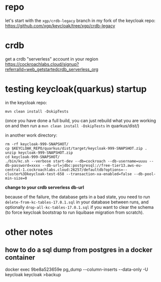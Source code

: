 # repo

let's start with the `xgp/crdb-legacy` branch in my fork of the keycloak repo: https://github.com/xgp/keycloak/tree/xgp/crdb-legacy

# crdb

get a crdb "serverless" account in your region https://cockroachlabs.cloud/signup?referralId=web_getstartedcrdb_serverless_org

# testing keycloak(quarkus) startup

in the keycloak repo:
```
mvn clean install -DskipTests
```
(once you have done a full build, you can just rebuild what you are working on and then run a `mvn clean install -DskipTests` in quarkus/dist/)

in another work directory:
```
rm -rf keycloak-999-SNAPSHOT/
cp $KEYCLOAK_REPO/quarkus/dist/target/keycloak-999-SNAPSHOT.zip .
unzip keycloak-999-SNAPSHOT.zip
cd keycloak-999-SNAPSHOT/
./bin/kc.sh --verbose start-dev --db=cockroach --db-username=uuuu --db-password=xxxx --db-url=jdbc:postgresql://free-tier13.aws-eu-central-1.cockroachlabs.cloud:26257/defaultdb?options=--cluster%3Dkeycloak-test-658 --transaction-xa-enabled=false --db-pool-min-size=0
```
**change to your crdb serverless db-url**

because of the failure, the database gets in a bad state, you need to run `delete-from-kc-tables-17.0.1.sql` in your database between runs, and optionally `drop-all-kc-tables-17.0.1.sql` if you want to clear the schema (to force keycloak bootstrap to run liquibase migration from scratch).



# other notes

## how to do a sql dump from postgres in a docker container

docker exec 9be8a523659e pg_dump --column-inserts --data-only -U keycloak keycloak >backup

